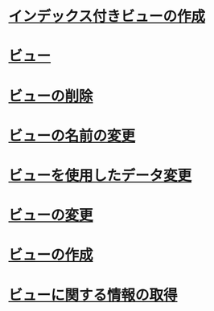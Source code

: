 # [インデックス付きビューの作成](create-indexed-views.md)
# [ビュー](views.md)
# [ビューの削除](delete-views.md)
# [ビューの名前の変更](rename-views.md)
# [ビューを使用したデータ変更](modify-data-through-a-view.md)
# [ビューの変更](modify-views.md)
# [ビューの作成](create-views.md)
# [ビューに関する情報の取得](get-information-about-a-view.md)
